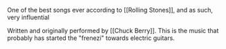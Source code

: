 One of the best songs ever according to [[Rolling Stones]], and as such, very influential

Written and originally performed by [[Chuck Berry]]. This is the music that probably has started the "frenezi" towards electric guitars.

